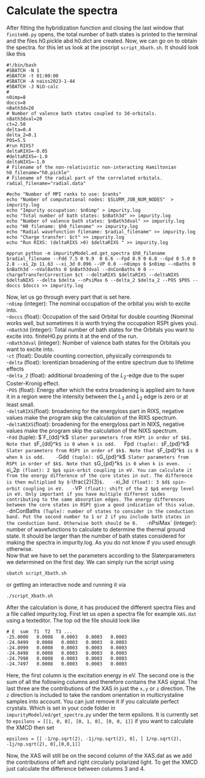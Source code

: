# Calculate the spectra
After fitting the hybridization function and closing the last window that `finiteH0.py` opens, the total number of bath states is printed to the terminal and the files h0.pickle abd h0.dict are created.
Now, we can go on to obtain the spectra. for this let us look at the joscript `script_Xbath.sh`. It should look like this
````
#!/bin/bash
#SBATCH -N 1
#SBATCH -t 01:00:00
#SBATCH -A naiss2023-1-44 
#SBATCH -J NiO-calc
# 
n0imp=8
doccs=8
nBath3d=20
# Number of valence bath states coupled to 3d-orbitals.
nBath3dval=20
ct=2.50
delta=0.4
delta_2=0.1
POS=5.5
#run RIXS?
deltaRIXS=-0.05
#deltaRIXS=-1.0
deltaNIXS=-1.0
# Filename of the non-relativistic non-interacting Hamiltonian
h0_filename="h0.pickle"
# Filename of the radial part of the correlated orbitals.
radial_filename="radial.data"

#echo "Number of MPI ranks to use: $ranks"
echo "Number of computational nodes: $SLURM_JOB_NUM_NODES"  > impurity.log
echo "Impurity occupation: $n0imp" > impurity.log
echo "Total number of bath states: $nBath3d" >> impurity.log
echo "Number of valence bath states: $nBath3dval" >> impurity.log
echo "H0 filename: $h0_filename" >> impurity.log
echo "Radial wavefunction filename: $radial_filename" >> impurity.log
echo "Charge transfer: $ct" >> impurity.log
echo "Run RIXS: (deltaRIXS >0) $deltaRIXS " >> impurity.log

mpprun python -m impurityModel.ed.get_spectra $h0_filename $radial_filename --Fdd 7.5 0 9.9  0 6.6 --Fpd 8.9 0 6.8 --Gpd 0 5.0 0 2.8 --xi_2p 11.63 --xi_3d 0.096 --VP 0.0 --n0imps 6 $n0imp --nBaths 0 $nBath3d --nValBaths 0 $nBath3dval --dnConBaths 0 0 --chargeTransferCorrection $ct --deltaRIXS $deltaRIXS --deltaNIXS $deltaNIXS --delta $delta --nPsiMax 6 --delta_2 $delta_2 --POS $POS --doccs $doccs >> impurity.log
````
Now, let us go through every part that is set here.  
-`n0imp` (integer): The nominal occupation of the orbital you wish to excite into.  
-`doccs` (float): Occupation of the said Orbital for double counting (Nominal works well, but sometimes it is worth trying the occupation RSPt gives you).  
-`nBath3d` (integer): Total number of bath states for the Orbitals you want to excite into. finiteH0.py prints it at the end of the run.  
-`nBath3dval` (integer): Number of valence bath states for the Orbitals you want to excite into.  
-`ct` (float): Double counting correction, physically corresponds to  
-`delta` (float): lorentizian broadening of the entire spectrum due to lifetime effects  
-`delta_2` (float): additional broadening of the $L_2$-edge due to the super Coster-Kronig effect.  
-`POS` (float): Energy after which the extra broadening is applied aim to have it in a region were the intensity between the $L_3$ and $L_2$ edge is zero or at least small.  
-`deltaRIXS`(float): broadening for the energyloss part in RIXS, negative values make the program skip the calculation of the RIXS spectrum.   
-`deltaNIXS`(float): broadening for the energyloss part in NIXS, negative values make the program skip the calculation of the NIXS spectrum.   
-`Fdd` (tuple): $`F_{dd}^k$` Slater parameters from RSPt in order of $k$. Note that $`F_{dd}^k`$ is 0 when k is odd.  
`Fpd` (tuple): $`F_{pd}^k$` Slater parameters from RSPt in order of $k$. Note that $`F_{pd}^k`$ is 0 when k is odd.   
-`Gdd` (tuple): $`G_{pd}^k$` Slater parameters from RSPt in order of $k$. Note that $`G_{pd}^k`$ is 0 when k is even.  
-`xi_2p` (float): 2 $p$ spin-orbit coupling in eV. You can calculate it from the energy difference of the core states in out. The difference is then multiplied by $`-\frac{2}{3}`$.  
-`xi_3d` (float): 3 $d$ spin-orbit coupling in eV.  
-`VP` (float): shift of the 2 $p$ energy level in eV. Only important if you have multiple different sides contributing to the same absorption edges. The energy differences between the core states in RSPt give a good indication of this value.  
-`dnConBaths` (Tuple): number of states to consider in the conduction band. Put the second number to 1 or 2 if you include bath states in the conduction band. Otherwise both should be 0.  
-`nPsiMax` (integer): number of wavefunctions to calculate to determine the thermal ground state. It should be larger than the number of bath states considered for making the spectra in impurity.log. As you do not know if you used enough otherwise.  
Now that we have to set the parameters according to the Slaterparameters we determined on the first day. We can simply run the script using
````
sbatch script_Xbath.sh
````
or getting an interactive node and running it via
````
./script_Xbath.sh
````
After the calculation is done, it has produced the different spectra files and a file called impurity.log. 
First let us open a spectra file for example `XAS.dat` using a texteditor. The top od the file should look like
````
# E  sum  T1  T2  T3 ...
-25.0000   0.0008   0.0003   0.0003   0.0003
-24.9499   0.0008   0.0003   0.0003   0.0003
-24.8999   0.0008   0.0003   0.0003   0.0003
-24.8498   0.0008   0.0003   0.0003   0.0003
-24.7998   0.0008   0.0003   0.0003   0.0003
-24.7497   0.0008   0.0003   0.0003   0.0003
````
Here, the first column is the excitation energy in eV. The second one is the sum of all the following columns and therefore contains the XAS signal.
The last three are the contributions of the XAS in just the `x,y` or `z` direction. The `z` direction is included to take the random orientation in multicrystaline samples into account. You can just remove it if you calculate perfect crystals. Which is set in your code folder in `impurityModel/ed/get_spectra.py` under the term epsilons.
It is currently set to `epsilons = [[1, 0, 0], [0, 1, 0], [0, 0, 1]]` if you want to calculate the XMCD then set
````
epsilons = [[ -1/np.sqrt(2), -1j/np.sqrt(2), 0], [ 1/np.sqrt(2), -1j/np.sqrt(2), 0],[0,0,1]]
````
Now, the XAS will still be on the second column of the XAS.dat as we add the contributions of left and right circularly polarized light. To get the XMCD just calculate the difference between columns 3 and 4.
